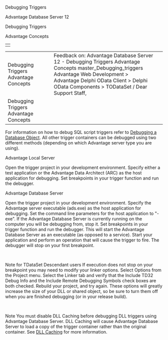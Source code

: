 Debugging Triggers




Advantage Database Server 12  

Debugging Triggers

Advantage Concepts

|  |
| --- |
|  |

|  |  |  |  |  |
| --- | --- | --- | --- | --- |
| Debugging Triggers  Advantage Concepts |  |  | Feedback on: Advantage Database Server 12 - Debugging Triggers Advantage Concepts master\_Debugging\_triggers Advantage Web Development > Advantage Delphi OData Client > Delphi OData Components > TODataSet / Dear Support Staff, |  |
| Debugging Triggers  Advantage Concepts |  |  |  |  |

For information on how to debug SQL script triggers refer to [Debugging a Database Object](arc_debugging_a_database_object.htm). All other trigger containers can be debugged using two different methods (depending on which Advantage server type you are using).

Advantage Local Server

Open the trigger project in your development environment. Specify either a test application or the Advantage Data Architect (ARC) as the host application for debugging. Set breakpoints in your trigger function and run the debugger.

Advantage Database Server

Open the trigger project in your development environment. Specify the Advantage server executable (ads.exe) as the host application for debugging. Set the command line parameters for the host application to "-exe". If the Advantage Database Server is currently running on the computer you will be debugging from, stop it. Set breakpoints in your trigger function and run the debugger. This will start the Advantage Database Server as an executable (as opposed to a service). Start your application and perform an operation that will cause the trigger to fire. The debugger will stop on your first breakpoint.

 

Note for TDataSet Descendant users If execution does not stop on your breakpoint you may need to modify your linker options. Select Options from the Project menu. Select the Linker tab and verify that the Include TD32 Debug Info and the Include Remote Debugging Symbols check boxes are both checked. Rebuild your project, and try again. These options will greatly increase the size of your DLL or shared object, so be sure to turn them off when you are finished debugging (or in your release build).

 

Note You must disable DLL Caching before debugging DLL triggers using Advantage Database Server. DLL Caching will cause Advantage Database Server to load a copy of the trigger container rather than the original container. See [DLL Caching](master_dll_caching.htm) for more information.